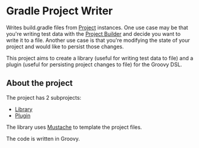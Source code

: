 # Gradle Project Writer
Writes build.gradle files from [Project](https://docs.gradle.org/current/javadoc/org/gradle/api/Project.html) instances. One use case may
be that you're writing test data with the 
[Project Builder](https://docs.gradle.org/current/javadoc/org/gradle/testfixtures/ProjectBuilder.html) and decide you want to write it to 
a file. Another use case is that you're modifying the state of your project and would like to persist those changes.

This project aims to create a library (useful for writing test data to file) and a plugin (useful for persisting project changes to file)
for the Groovy DSL.

## About the project
The project has 2 subprojects:
* [Library](https://github.com/NoobyMcROAR/gradle-project-writer-plugin/tree/master/library)
* [Plugin](https://github.com/NoobyMcROAR/gradle-project-writer-plugin/tree/master/plugin)

The library uses [Mustache](https://mustache.github.io/) to template the project files. 

The code is written in Groovy.
